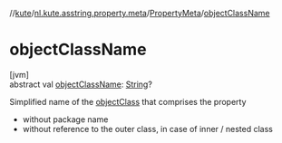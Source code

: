 //[kute](../../../index.md)/[nl.kute.asstring.property.meta](../index.md)/[PropertyMeta](index.md)/[objectClassName](object-class-name.md)

# objectClassName

[jvm]\
abstract val [objectClassName](object-class-name.md): [String](https://kotlinlang.org/api/latest/jvm/stdlib/kotlin/-string/index.html)?

Simplified name of the [objectClass](object-class.md) that comprises the property

- 
   without package name
- 
   without reference to the outer class, in case of inner / nested class
